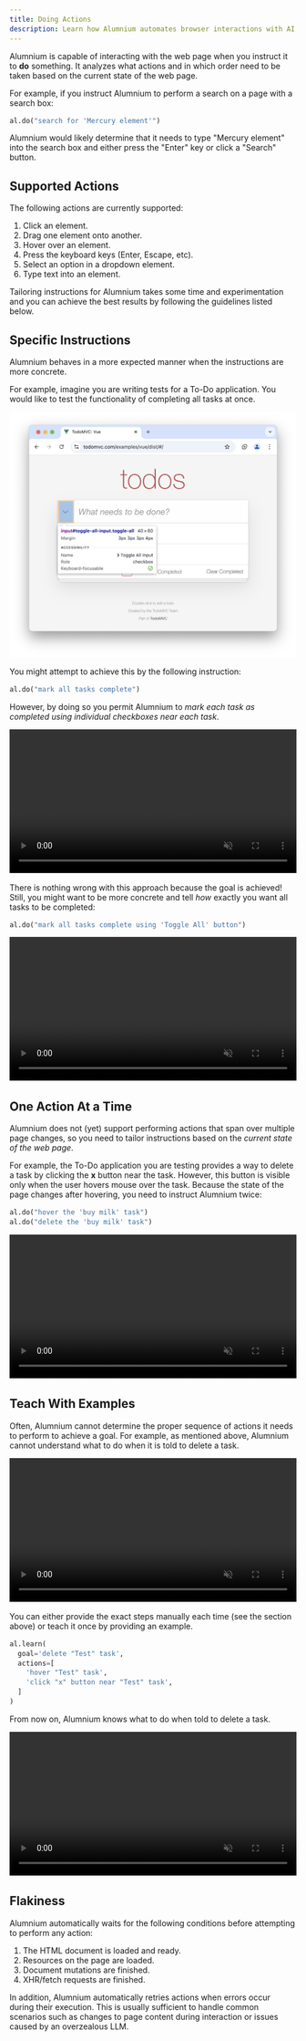 ```yaml
---
title: Doing Actions
description: Learn how Alumnium automates browser interactions with AI. Discover supported actions, best practices, and how to craft test instructions.
---
```


Alumnium is capable of interacting with the web page when you instruct it to **do** something. It analyzes what actions and in which order need to be taken based on the current state of the web page.

For example, if you instruct Alumnium to perform a search on a page with a search box:

```python
al.do("search for 'Mercury element'")
```

Alumnium would likely determine that it needs to type "Mercury element" into the search box and either press the "Enter" key or click a "Search" button.

## Supported Actions

The following actions are currently supported:

1. Click an element.
2. Drag one element onto another.
3. Hover over an element.
4. Press the keyboard keys (Enter, Escape, etc).
5. Select an option in a dropdown element.
6. Type text into an element.

Tailoring instructions for Alumnium takes some time and experimentation and you can achieve the best results by following the guidelines listed below.

## Specific Instructions

Alumnium behaves in a more expected manner when the instructions are more concrete.

For example, imagine you are writing tests for a To-Do application. You would like to test the functionality of completing all tasks at once.

![A screenshot of To Do application with Complete All Tasks checkbox highlighted](../../../../assets/todo-mark-all.png)

You might attempt to achieve this by the following instruction:

```python
al.do("mark all tasks complete")
```

However, by doing so you permit Alumnium to *mark each task as completed using individual checkboxes near each task*.

<video class="rounded-xl" alt="A screen recording of Alumnium mark each task completed one by one" controls controlslist="nofullscreen" disablepictureinpicture muted playsinline width="100%" height="auto">
  <source src="/public/videos/act-specific-1.mp4" type="video/mp4" />
  <source src="/public/videos/act-specific-1.webm" type="video/webm" />
</video>

There is nothing wrong with this approach because the goal is achieved! Still, you might want to be more concrete and tell *how* exactly you want all tasks to be completed:

```python
al.do("mark all tasks complete using 'Toggle All' button")
```

<video class="rounded-xl" alt="A screen recording of Alumnium mark tasks completed at once" controls controlslist="nofullscreen" disablepictureinpicture muted playsinline width="100%" height="auto">
  <source src="/public/videos/act-specific-2.mp4" type="video/mp4" />
  <source src="/public/videos/act-specific-2.webm" type="video/webm" />
</video>

## One Action At a Time

Alumnium does not (yet) support performing actions that span over multiple page changes, so you need to tailor instructions based on the *current state of the web page*.

For example, the To-Do application you are testing provides a way to delete a task by clicking the **x** button near the task. However, this button is visible only when the user hovers mouse over the task. Because the state of the page changes after hovering, you need to instruct Alumnium twice:

```python
al.do("hover the 'buy milk' task")
al.do("delete the 'buy milk' task")
```

<video class="rounded-xl" alt="A screen recording of Alumnium hovering and deleting task" controls controlslist="nofullscreen" disablepictureinpicture muted playsinline width="100%" height="auto">
  <source src="/public/videos/act-one-by-one.mp4" type="video/mp4" />
  <source src="/public/videos/act-one-by-one.webm" type="video/webm" />
</video>

## Teach With Examples

Often, Alumnium cannot determine the proper sequence of actions it needs to perform to achieve a goal. For example, as mentioned above, Alumnium  cannot understand what to do when it is told to delete a task.

<video class="rounded-xl" alt="A screen recording of Alumnium unable to delete task without being taught" controls controlslist="nofullscreen" disablepictureinpicture muted playsinline width="100%" height="auto">
  <source src="/public/videos/learn-1.mp4" type="video/mp4" />
  <source src="/public/videos/learn-1.webm" type="video/webm" />
</video>

You can either provide the exact steps manually each time (see the section above) or teach it once by providing an example.

```python
al.learn(
  goal='delete "Test" task',
  actions=[
    'hover "Test" task',
    'click "x" button near "Test" task',
  ]
)
```

From now on, Alumnium knows what to do when told to delete a task.

<video class="rounded-xl" alt="A screen recording of Alumnium deleting task after being taught" controls controlslist="nofullscreen" disablepictureinpicture muted playsinline width="100%" height="auto">
  <source src="/public/videos/learn-2.mp4" type="video/mp4" />
  <source src="/public/videos/learn-2.webm" type="video/webm" />
</video>

## Flakiness

Alumnium automatically waits for the following conditions before attempting to perform any action:

1. The HTML document is loaded and ready.
2. Resources on the page are loaded.
3. Document mutations are finished.
4. XHR/fetch requests are finished.

In addition, Alumnium automatically retries actions when errors occur during their execution. This is usually sufficient to handle common scenarios such as changes to page content during interaction or issues caused by an overzealous LLM.
